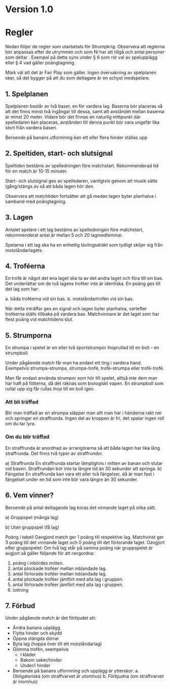# Version 1.0

# Regler
Nedan följer de regler som utarbetats för Strumpkrig. 
Observera att reglerna bör anpassas efter de utrymmen och som Ni har att tillgå och antal personer som deltar . Exempel på detta syns under § 6 som rör val av spelupplägg eller § 4 vad gäller poängtagning. 

Märk väl att det är Fair Play som gäller. Ingen övervakning av spelplanen sker, så det bygger på att du som deltagare är en schyst medspelare. 

## 1. Spelplanen
Spelplanen består av två baser, en för vardera lag. Baserna bör placeras så att det finns minst två ingångar till dessa, samt att avståndet mellan baserna är minst 20 meter. Vidare bör det finnas en naturlig mittpunkt där spelledaren kan placeras, avstånden till denna punkt bör vara ungefär lika stort från vardera basen.

Beroende på banans utformning kan ett eller flera hinder ställas upp

## 2. Speltiden, start- och slutsignal
Speltiden bestäms av spelledningen före matchstart. Rekommenderad tid för en match är 10-15 minuter.

Start- och slutsignal ges av spelledaren, vanligtvis genom att musik sätts igång/stängs av så att båda lagen hör den.

Observera att matchtiden fortsätter att gå medan lagen byter planhalva i samband med poängtagning.

## 3. Lagen
Antalet spelare i ett lag bestäms av spelledningen före matchstart, rekommenderat antal är mellan 5 och 20 lagmedlemmar.

Spelarna i ett lag ska ha en enhetlig tävlingsdräkt som tydligt skiljer sig från motståndarlagets.

## 4. Troféerna
En trofé är något det ena laget ska ta av det andra laget och föra till sin bas. Det underlättar om de två lagens troféer inte är identiska. En poäng ges till det lag som har:

a. båda troféerna vid sin bas. 
b. motståndartrofén vid sin bas.

När detta inträffar ges en signal och lagen byter planhalva, vartefter troféerna ställs tillbaka på vardera bas. Matchvinnare är det laget som har flest poäng vid matchtidens slut.

## 5.	Strumporna
En strumpa i spelet är en eller två sportstrumpor ihoprullad till en boll – en strumpboll. 

Under pågående match får man ha endast ett ting i vardera hand. Exempelvis strumpa-strumpa, strumpa-trofé, trofé-strumpa eller trofé-trofé.

Man får endast använda strumpor som hör till spelet, alltså inte dem man har haft på fötterna, då det räknas som biologiskt vapen.  En strumpboll som rullat upp sig får rullas ihop till en boll igen. 

### Att bli träffad
Blir man träffad av en strumpa släpper man allt man har i händerna rakt ner och springer en straffrunda. 
Ingen del av kroppen är fri, det spelar ingen roll om du tar lyra. 
### Om du blir träffad
En straffrunda är anordnad av arrangörerna så att båda lagen har lika lång straffrunda. Det finns två typer av straffrundor.


a) Straffrunda
En straffrunda startar lämpligtvis i mitten av banan och slutar vid basen. Straffrundan bör inte ta längre tid än 30 sekunder att springa. 
b) Fängelse
En straffrunda kan vara ett eller två fängelser, då är man fast i fängelset under en tid som inte bör vara längre än 30 sekunder. 
## 6.	Vem vinner?
Beroende på antal deltagande lag koras det vinnande laget på olika sätt.

a)	Gruppspel (många lag)

b)	 Utan gruppspel (få lag)

Poäng i tabell
Oavgjord match ger 1 poäng till respektive lag. Matchvinst ger 3 poäng till det vinnande laget och 0 poäng till det förlorande laget.
Oavgjort efter gruppspelet:
Om två lag står på samma poäng när gruppspelet är avgjort så gäller följande för att rangordna:
1)	poäng i inbördes möten.
2)	antal plockade troféer mellan inblandade lag.
3)	antal förlorade troféer mellan inblandade lag.
4)	antal plockade troféer jämfört med alla lag i gruppen.
5)	antal förlorade troféer jämfört med alla lag i gruppen.
6)	lottning
## 7.	Förbud
Under pågående match är det förbjudet att: 
- Ändra banans upplägg 
- Flytta hinder och skydd 
- Öppna stängda dörrar   
- Byta lag (hoppa över till ett motståndarlag) 
- Gömma trofén, exempelvis 
  - I kläder
  - Bakom saker/hinder
  - Under/i hinder
- Beroende på banans utformning och upplägg är ytterskor:
  a.	Obligatoriska (om straffvarvet är utomhus)
  b.	Förbjudna (om straffvarvet är inomhus)
